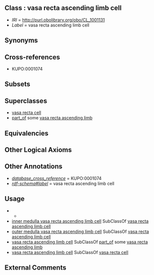 
## Class : vasa recta ascending limb cell

 * *IRI* = http://purl.obolibrary.org/obo/CL_1001131
 * *Label* = vasa recta ascending limb cell

## Synonyms


## Cross-references

 * KUPO:0001074

## Subsets


## Superclasses

 * [vasa recta cell](../../CL/36/CL_1001036.md)
 * [part_of](../../BFO/50/BFO_0000050.md) some [vasa recta ascending limb](../../UBERON/91/UBERON_0009091.md)

## Equivalencies


## Other Logical Axioms


## Other Annotations

 * *[database_cross_reference](../../ef/oboInOwl#hasDbXref.md)* = KUPO:0001074
 * *[rdf-schema#label](../../el/rdf-schema#label.md)* = vasa recta ascending limb cell

## Usage

 * -
 * [inner medulla vasa recta ascending limb cell](../../CL/09/CL_1001209.md) SubClassOf [vasa recta ascending limb cell](../../CL/31/CL_1001131.md)
 * [outer medulla vasa recta ascending limb cell](../../CL/10/CL_1001210.md) SubClassOf [vasa recta ascending limb cell](../../CL/31/CL_1001131.md)
 * [vasa recta ascending limb cell](../../CL/31/CL_1001131.md) SubClassOf [part_of](../../BFO/50/BFO_0000050.md) some [vasa recta ascending limb](../../UBERON/91/UBERON_0009091.md)
 * [vasa recta ascending limb cell](../../CL/31/CL_1001131.md) SubClassOf [vasa recta cell](../../CL/36/CL_1001036.md)

## External Comments

